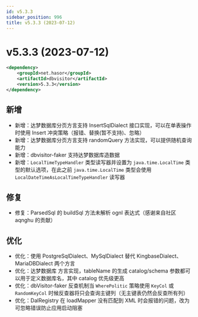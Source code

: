 ```yaml
---
id: v5.3.3
sidebar_position: 996
title: v5.3.3 (2023-07-12)
---
```


# v5.3.3 (2023-07-12)

```xml
<dependency>
    <groupId>net.hasor</groupId>
    <artifactId>dbvisitor</artifactId>
    <version>5.3.3</version>
</dependency>
```

## 新增
- 新增：达梦数据库分页方言支持 InsertSqlDialect 接口实现，可以在单表操作时使用 Insert 冲突策略（报错、替换(暂不支持)、忽略）
- 新增：达梦数据库分页方言支持 randomQuery 方法实现，可以提供随机查询能力
- 新增：dbvisitor-faker 支持达梦数据库造数据
- 新增：`LocalTimeTypeHandler` 类型读写器并设置为 `java.time.LocalTime` 类型的默认选项，在此之前 `java.time.LocalTime` 类型会使用 `LocalDateTimeAsLocalTimeTypeHandler` 读写器

## 修复
- 修复：ParsedSql 的 buildSql 方法未解析 ognl 表达式（感谢来自社区 aqnghu 的贡献）

## 优化
- 优化：使用 PostgreSqlDialect、MySqlDialect 替代 KingbaseDialect、MariaDBDialect 两个方言
- 优化：达梦数据库 方言实现，tableName 的生成 catalog/schema 参数都可以用于定义数据库名，其中 catalog 优先级更高
- 优化：dbVisitor-faker 反查机制当 `WherePolitic` 策略使用 `KeyCol` 或 `RandomKeyCol` 时候反查器将只会查询主键列（无主键表仍然会反查所有列）
- 优化：DalRegistry 在 loadMapper 没有匹配到 XML 时会报错的问题，改为可忽略错误防止应用启动阻塞